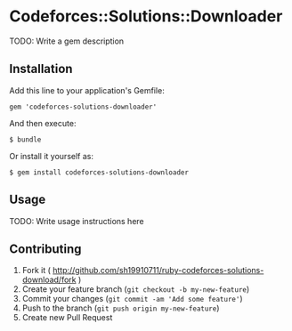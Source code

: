 # Codeforces::Solutions::Downloader

TODO: Write a gem description

## Installation

Add this line to your application's Gemfile:

    gem 'codeforces-solutions-downloader'

And then execute:

    $ bundle

Or install it yourself as:

    $ gem install codeforces-solutions-downloader

## Usage

TODO: Write usage instructions here

## Contributing

1. Fork it ( http://github.com/sh19910711/ruby-codeforces-solutions-download/fork )
2. Create your feature branch (`git checkout -b my-new-feature`)
3. Commit your changes (`git commit -am 'Add some feature'`)
4. Push to the branch (`git push origin my-new-feature`)
5. Create new Pull Request


